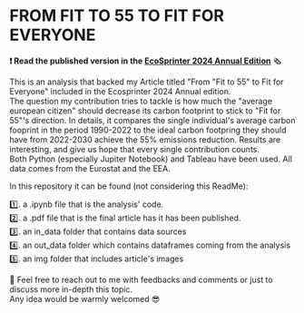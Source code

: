 # FROM FIT TO 55 TO FIT FOR EVERYONE
**❗️ Read the published version in the [EcoSprinter  2024 Annual Edition](https://static1.squarespace.com/static/64abd4444e9a283575b5f266/t/66c6411b61870a2447a241b5/1724268905639/EcoSprinter+-+Annual+Edition+2024)** 🗞️

This is an analysis that backed my Article titled "From "Fit to 55" to Fit for Everyone" included in the Ecosprinter 2024 Annual edition.  
The question my contribution tries to tackle is how much the "average european citizen" should decrease its carbon footprint to stick to "Fit for 55"'s direction.
In details, it compares the single individual's average carbon fooprint in the period 1990-2022 to the ideal carbon footpring they should have from 2022-2030 achieve the 55% emissions reduction.
Results are interesting, and give us hope that every single contribution counts.  
Both Python (especially Jupiter Notebook) and Tableau have been used. All data comes from the Eurostat and the EEA.  

In this repository it can be found (not considering this ReadMe):  

1️⃣. a .ipynb file that is the analysis' code.  
2️⃣. a .pdf file that is the final article has it has been published.  
3️⃣. an in_data folder that contains data sources  
4️⃣. an out_data folder which contains dataframes coming from the analysis  
5️⃣. an img folder that includes article's images  

📩 Feel free to reach out to me with feedbacks and comments or just to discuss more in-depth this topic.  
Any idea would be warmly welcomed 😎

